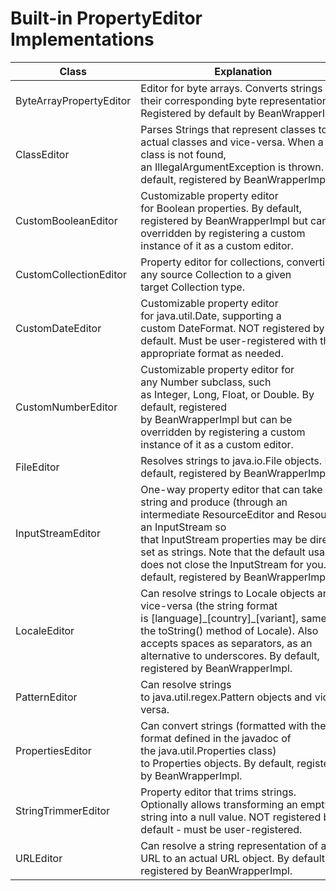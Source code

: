 # Built&#45;in PropertyEditor Implementations

Class|Explanation
--|--
ByteArrayPropertyEditor|Editor for byte arrays. Converts strings to their corresponding byte representations. Registered by default by BeanWrapperImpl.
ClassEditor|Parses Strings that represent classes to actual classes and vice&#45;versa. When a class is not found, an IllegalArgumentException is thrown. By default, registered by BeanWrapperImpl.
CustomBooleanEditor|Customizable property editor for Boolean properties. By default, registered by BeanWrapperImpl but can be overridden by registering a custom instance of it as a custom editor.
CustomCollectionEditor|Property editor for collections, converting any source Collection to a given target Collection type.
CustomDateEditor|Customizable property editor for java.util.Date, supporting a custom DateFormat. NOT registered by default. Must be user&#45;registered with the appropriate format as needed.
CustomNumberEditor|Customizable property editor for any Number subclass, such as Integer, Long, Float, or Double. By default, registered by BeanWrapperImpl but can be overridden by registering a custom instance of it as a custom editor.
FileEditor|Resolves strings to java.io.File objects. By default, registered by BeanWrapperImpl.
InputStreamEditor|One&#45;way property editor that can take a string and produce (through an intermediate ResourceEditor and Resource) an InputStream so that InputStream properties may be directly set as strings. Note that the default usage does not close the InputStream for you. By default, registered by BeanWrapperImpl.
LocaleEditor|Can resolve strings to Locale objects and vice&#45;versa (the string format is &#91;language&#93;&#95;&#91;country&#93;&#95;&#91;variant&#93;, same as the toString() method of Locale). Also accepts spaces as separators, as an alternative to underscores. By default, registered by BeanWrapperImpl.
PatternEditor|Can resolve strings to java.util.regex.Pattern objects and vice&#45;versa.
PropertiesEditor|Can convert strings (formatted with the format defined in the javadoc of the java.util.Properties class) to Properties objects. By default, registered by BeanWrapperImpl.
StringTrimmerEditor|Property editor that trims strings. Optionally allows transforming an empty string into a null value. NOT registered by default &#45; must be user&#45;registered.
URLEditor|Can resolve a string representation of a URL to an actual URL object. By default, registered by BeanWrapperImpl.
